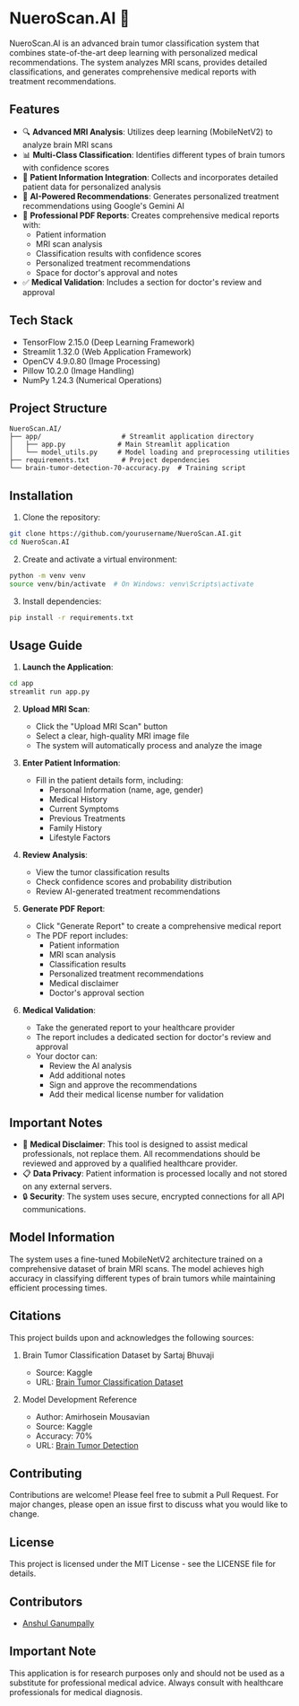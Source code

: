 # NueroScan.AI 🧠

NueroScan.AI is an advanced brain tumor classification system that combines state-of-the-art deep learning with personalized medical recommendations. The system analyzes MRI scans, provides detailed classifications, and generates comprehensive medical reports with treatment recommendations.

## Features

- 🔍 **Advanced MRI Analysis**: Utilizes deep learning (MobileNetV2) to analyze brain MRI scans
- 📊 **Multi-Class Classification**: Identifies different types of brain tumors with confidence scores
- 👤 **Patient Information Integration**: Collects and incorporates detailed patient data for personalized analysis
- 🤖 **AI-Powered Recommendations**: Generates personalized treatment recommendations using Google's Gemini AI
- 📄 **Professional PDF Reports**: Creates comprehensive medical reports with:
  - Patient information
  - MRI scan analysis
  - Classification results with confidence scores
  - Personalized treatment recommendations
  - Space for doctor's approval and notes
- ✅ **Medical Validation**: Includes a section for doctor's review and approval

## Tech Stack

- TensorFlow 2.15.0 (Deep Learning Framework)
- Streamlit 1.32.0 (Web Application Framework)
- OpenCV 4.9.0.80 (Image Processing)
- Pillow 10.2.0 (Image Handling)
- NumPy 1.24.3 (Numerical Operations)

## Project Structure

```
NueroScan.AI/
├── app/                    # Streamlit application directory
│   ├── app.py             # Main Streamlit application
│   └── model_utils.py     # Model loading and preprocessing utilities
├── requirements.txt        # Project dependencies
└── brain-tumor-detection-70-accuracy.py  # Training script
```

## Installation

1. Clone the repository:
```bash
git clone https://github.com/yourusername/NueroScan.AI.git
cd NueroScan.AI
```

2. Create and activate a virtual environment:
```bash
python -m venv venv
source venv/bin/activate  # On Windows: venv\Scripts\activate
```

3. Install dependencies:
```bash
pip install -r requirements.txt
```

## Usage Guide

1. **Launch the Application**:
```bash
cd app
streamlit run app.py
```

2. **Upload MRI Scan**:
   - Click the "Upload MRI Scan" button
   - Select a clear, high-quality MRI image file
   - The system will automatically process and analyze the image

3. **Enter Patient Information**:
   - Fill in the patient details form, including:
     - Personal Information (name, age, gender)
     - Medical History
     - Current Symptoms
     - Previous Treatments
     - Family History
     - Lifestyle Factors

4. **Review Analysis**:
   - View the tumor classification results
   - Check confidence scores and probability distribution
   - Review AI-generated treatment recommendations

5. **Generate PDF Report**:
   - Click "Generate Report" to create a comprehensive medical report
   - The PDF report includes:
     - Patient information
     - MRI scan analysis
     - Classification results
     - Personalized treatment recommendations
     - Medical disclaimer
     - Doctor's approval section

6. **Medical Validation**:
   - Take the generated report to your healthcare provider
   - The report includes a dedicated section for doctor's review and approval
   - Your doctor can:
     - Review the AI analysis
     - Add additional notes
     - Sign and approve the recommendations
     - Add their medical license number for validation

## Important Notes

- 🏥 **Medical Disclaimer**: This tool is designed to assist medical professionals, not replace them. All recommendations should be reviewed and approved by a qualified healthcare provider.
- 📋 **Data Privacy**: Patient information is processed locally and not stored on any external servers.
- 🔒 **Security**: The system uses secure, encrypted connections for all API communications.

## Model Information

The system uses a fine-tuned MobileNetV2 architecture trained on a comprehensive dataset of brain MRI scans. The model achieves high accuracy in classifying different types of brain tumors while maintaining efficient processing times.

## Citations

This project builds upon and acknowledges the following sources:

1. Brain Tumor Classification Dataset by Sartaj Bhuvaji
   - Source: Kaggle
   - URL: [Brain Tumor Classification Dataset](https://www.kaggle.com/sartajbhuvaji/brain-tumor-classification-mri)

2. Model Development Reference
   - Author: Amirhosein Mousavian
   - Source: Kaggle
   - Accuracy: 70%
   - URL: [Brain Tumor Detection](https://www.kaggle.com/mousavian/brain-tumor-detection)

## Contributing

Contributions are welcome! Please feel free to submit a Pull Request. For major changes, please open an issue first to discuss what you would like to change.

## License

This project is licensed under the MIT License - see the LICENSE file for details.

## Contributors

- [Anshul Ganumpally](https://github.com/anshulg614)

## Important Note

This application is for research purposes only and should not be used as a substitute for professional medical advice. Always consult with healthcare professionals for medical diagnosis. 